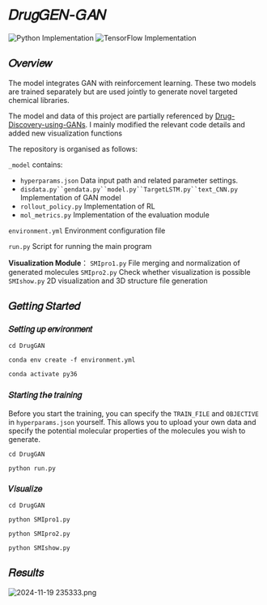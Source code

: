 # 𝐷𝑟𝑢𝑔𝐺𝐸𝑁-𝐺𝐴𝑁

![Python Implementation](https://img.shields.io/badge/Python-Implementation-3776AB?style=flat&logo=python&logoColor=white)
![TensorFlow Implementation](https://img.shields.io/badge/TensorFlow-Implementation-FF6F00?style=flat&logo=tensorflow&logoColor=white)

## 𝑂𝑣𝑒𝑟𝑣𝑖𝑒𝑤

The model integrates GAN with reinforcement learning. These two models are trained separately but are used jointly to generate novel targeted chemical libraries.

The model and data of this project are partially referenced by [Drug-Discovery-using-GANs](https://github.com/kumar1202/Drug-Discovery-using-GANs). I mainly modified the relevant code details and added new visualization functions

The repository is organised as follows:

`_model` contains:
- `hyperparams.json` Data input path and related parameter settings.
- `disdata.py``gendata.py``model.py``TargetLSTM.py``text_CNN.py` Implementation of GAN model
- `rollout_policy.py` Implementation of RL
- `mol_metrics.py` Implementation of the evaluation module

`environment.yml` Environment configuration file

`run.py` Script for running the main program

**Visualization Module**：
`SMIpro1.py` File merging and normalization of generated molecules
`SMIpro2.py` Check whether visualization is possible
`SMIshow.py` 2D visualization and 3D structure file generation

## 𝐺𝑒𝑡𝑡𝑖𝑛𝑔 𝑆𝑡𝑎𝑟𝑡𝑒𝑑

### 𝑆𝑒𝑡𝑡𝑖𝑛𝑔 𝑢𝑝 𝑒𝑛𝑣𝑖𝑟𝑜𝑛𝑚𝑒𝑛𝑡

```
cd DrugGAN

conda env create -f environment.yml

conda activate py36
```

### 𝑆𝑡𝑎𝑟𝑡𝑖𝑛𝑔 𝑡ℎ𝑒 𝑡𝑟𝑎𝑖𝑛𝑖𝑛𝑔

Before you start the training, you can specify the `TRAIN_FILE` and `OBJECTIVE` in `hyperparams.json` yourself. 
This allows you to upload your own data and specify the potential molecular properties of the molecules you wish to generate.

```
cd DrugGAN

python run.py
```

### 𝑉𝑖𝑠𝑢𝑎𝑙𝑖𝑧𝑒

```
cd DrugGAN

python SMIpro1.py

python SMIpro2.py

python SMIshow.py
```

## 𝑅𝑒𝑠𝑢𝑙𝑡𝑠

![ 2024-11-19 235333.png](https://s2.loli.net/2024/11/19/WBNiRl8AHDLxqXb.png)

